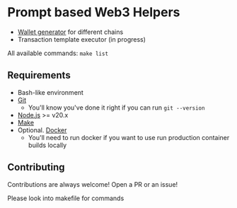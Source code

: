 # Prompt based Web3 Helpers

- [Wallet generator](docs/wallet.md) for different chains
- Transaction template executor (in progress)

All available commands: `make list`

## Requirements

- Bash-like environment
- [Git](https://git-scm.com/book/en/v2/Getting-Started-Installing-Git)
  - You'll know you've done it right if you can run `git --version`
- [Node.js](https://nodejs.org/en) >= v20.x
- [Make](https://www.gnu.org/software/make/manual/make.html)
- Optional. [Docker](https://www.docker.com/)
  - You'll need to run docker if you want to use run production container builds locally

## Contributing

Contributions are always welcome! Open a PR or an issue!

Please look into makefile for commands
